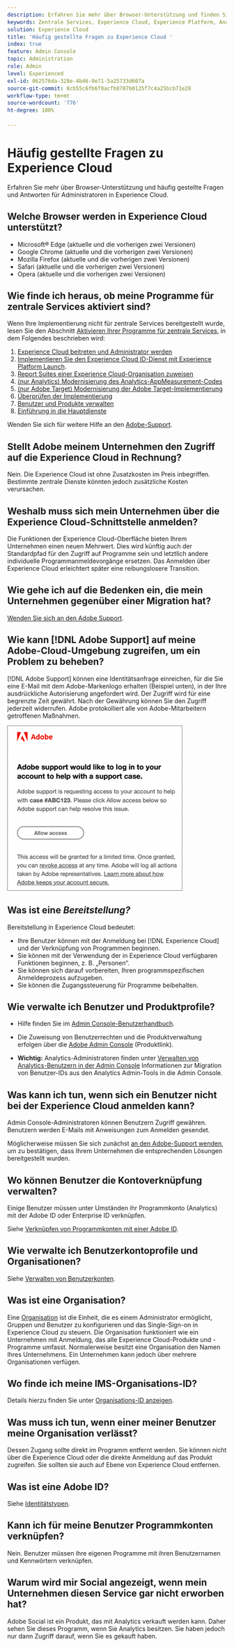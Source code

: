 ```yaml
---
description: Erfahren Sie mehr über Browser-Unterstützung und finden Sie Antworten für Administratoren auf häufig gestellte Fragen in Adobe Experience Cloud.
keywords: Zentrale Services, Experience Cloud, Experience Platform, Analytics, Target, Benutzerverwaltung.
solution: Experience Cloud
title: 'Häufig gestellte Fragen zu Experience Cloud '
index: true
feature: Admin Console
topic: Administration
role: Admin
level: Experienced
exl-id: 062576da-328e-4b46-9e71-5a25733d607a
source-git-commit: 8cb55c6fb6f0acfb8787b0125f7c4a25bcb71e28
workflow-type: tm+mt
source-wordcount: '776'
ht-degree: 100%

---
```


# Häufig gestellte Fragen zu Experience Cloud

Erfahren Sie mehr über Browser-Unterstützung und häufig gestellte Fragen und Antworten für Administratoren in Experience Cloud.

## Welche Browser werden in Experience Cloud unterstützt?

* Microsoft® Edge (aktuelle und die vorherigen zwei Versionen)
* Google Chrome (aktuelle und die vorherigen zwei Versionen)
* Mozilla Firefox (aktuelle und die vorherigen zwei Versionen)
* Safari (aktuelle und die vorherigen zwei Versionen)
* Opera (aktuelle und die vorherigen zwei Versionen)

## Wie finde ich heraus, ob meine Programme für zentrale Services aktiviert sind?

Wenn Ihre Implementierung nicht für zentrale Services bereitgestellt wurde, lesen Sie den Abschnitt [Aktivieren Ihrer Programme für zentrale Services](core-services.md#concept_07ED1D5C64234E77976E6D572E78FB9C), in dem Folgendes beschrieben wird:

1. [Experience Cloud beitreten und Administrator werden](core-services.md#section_2423F0BD3DF642658103310EE5EA6154)
1. [Implementieren Sie den Experience Cloud ID-Dienst mit Experience Platform Launch](https://experienceleague.adobe.com/docs/experience-platform/tags/get-started/quick-start.html?lang=de).
1. [Report Suites einer Experience Cloud-Organisation zuweisen](core-services.md#concept_apg_zq2_rw)
1. [(nur Analytics) Modernisierung des Analytics-AppMeasurement-Codes](core-services.md#section_1798D9D0F05C47E29816AC4EEB9A0913)
1. [(nur Adobe Target) Modernisierung der Adobe Target-Implementierung](core-services.md#section_C2F4493C7A36406DAE2266B429A4BD24)
1. [Überprüfen der Implementierung](core-services.md#section_E641782A0F4F44AF8C9C91216BE330D5)
1. [Benutzer und Produkte verwalten](core-services.md#section_B6E95F4E0E12483CB9DA99CBC0C5A4AF)
1. [Einführung in die Hauptdienste](core-services.md#section_960C06093623462E8EA247B3E97274A1)

Wenden Sie sich für weitere Hilfe an den [Adobe-Support](https://experienceleague.adobe.com/?support-solution=General&amp;lang=de#support).

## Stellt Adobe meinem Unternehmen den Zugriff auf die Experience Cloud in Rechnung?

Nein. Die Experience Cloud ist ohne Zusatzkosten im Preis inbegriffen. Bestimmte zentrale Dienste könnten jedoch zusätzliche Kosten verursachen.

## Weshalb muss sich mein Unternehmen über die Experience Cloud-Schnittstelle anmelden?

Die Funktionen der Experience Cloud-Oberfläche bieten Ihrem Unternehmen einen neuen Mehrwert. Dies wird künftig auch der Standardpfad für den Zugriff auf Programme sein und letztlich andere individuelle Programmanmeldevorgänge ersetzen. Das Anmelden über Experience Cloud erleichtert später eine reibungslosere Transition.

## Wie gehe ich auf die Bedenken ein, die mein Unternehmen gegenüber einer Migration hat?

[Wenden Sie sich an den Adobe Support](https://experienceleague.adobe.com/?support-solution=General#support).

## Wie kann [!DNL Adobe Support] auf meine Adobe-Cloud-Umgebung zugreifen, um ein Problem zu beheben?

[!DNL Adobe Support] können eine Identitätsanfrage einreichen, für die Sie eine E-Mail mit dem Adobe-Markenlogo erhalten (Beispiel unten), in der Ihre ausdrückliche Autorisierung angefordert wird. Der Zugriff wird für eine begrenzte Zeit gewährt. Nach der Gewährung können Sie den Zugriff jederzeit widerrufen. Adobe protokolliert alle von Adobe-Mitarbeitern getroffenen Maßnahmen.

![Adobe Support-Fall](assets/support-email.png)

## Was ist eine _Bereitstellung?_

Bereitstellung in Experience Cloud bedeutet:

* Ihre Benutzer können mit der Anmeldung bei [!DNL Experience Cloud] und der Verknüpfung von Programmen beginnen.
* Sie können mit der Verwendung der in Experience Cloud verfügbaren Funktionen beginnen, z. B. „Personen“.
* Sie können sich darauf vorbereiten, Ihren programmspezifischen Anmeldeprozess aufzugeben.
* Sie können die Zugangssteuerung für Programme beibehalten.

## Wie verwalte ich Benutzer und Produktprofile?

* Hilfe finden Sie im [Admin Console-Benutzerhandbuch](https://helpx.adobe.com/de/enterprise/admin-guide.html).

* Die Zuweisung von Benutzerrechten und die Produktverwaltung erfolgen über die [Adobe Admin Console](https://adminconsole.adobe.com/enterprise) (Produktlink).

* **Wichtig:** Analytics-Administratoren finden unter [Verwalten von Analytics-Benutzern in der Admin Console](https://experienceleague.adobe.com/docs/analytics/admin/user-product-management/migrate-users/c-migration-tool.html?lang=de) Informationen zur Migration von Benutzer-IDs aus den Analytics Admin-Tools in die Admin Console.

## Was kann ich tun, wenn sich ein Benutzer nicht bei der Experience Cloud anmelden kann?

Admin Console-Administratoren können Benutzern Zugriff gewähren. Benutzern werden E-Mails mit Anweisungen zum Anmelden gesendet.

Möglicherweise müssen Sie sich zunächst [an den Adobe-Support wenden](https://experienceleague.adobe.com/?support-solution=General#support), um zu bestätigen, dass Ihrem Unternehmen die entsprechenden Lösungen bereitgestellt wurden.

## Wo können Benutzer die Kontoverknüpfung verwalten?

Einige Benutzer müssen unter Umständen ihr Programmkonto (Analytics) mit der Adobe ID oder Enterprise ID verknüpfen.

Siehe [Verknüpfen von Programmkonten mit einer Adobe ID](organizations.md#task_FD389E78640848919E247AC5E95B8369).

## Wie verwalte ich Benutzerkontoprofile und Organisationen?

Siehe [Verwalten von Benutzerkonten](organizations.md#topic_C31CB834F109465A82ED57FF0563B3F1).

## Was ist eine Organisation?

Eine [Organisation](organizations.md) ist die Einheit, die es einem Administrator ermöglicht, Gruppen und Benutzer zu konfigurieren und das Single-Sign-on in Experience Cloud zu steuern. Die Organisation funktioniert wie ein Unternehmen mit Anmeldung, das alle Experience Cloud-Produkte und -Programme umfasst. Normalerweise besitzt eine Organisation den Namen Ihres Unternehmens. Ein Unternehmen kann jedoch über mehrere Organisationen verfügen.

## Wo finde ich meine IMS-Organisations-ID?

Details hierzu finden Sie unter [Organisations-ID anzeigen](organizations.md).

## Was muss ich tun, wenn einer meiner Benutzer meine Organisation verlässt?

Dessen Zugang sollte direkt im Programm entfernt werden. Sie können nicht über die Experience Cloud oder die direkte Anmeldung auf das Produkt zugreifen. Sie sollten sie auch auf Ebene von Experience Cloud entfernen.

## Was ist eine Adobe ID?

Siehe [Identitätstypen](https://helpx.adobe.com/de/enterprise/using/identity.html).

## Kann ich für meine Benutzer Programmkonten verknüpfen?

Nein. Benutzer müssen ihre eigenen Programme mit ihren Benutzernamen und Kennwörtern verknüpfen.

## Warum wird mir Social angezeigt, wenn mein Unternehmen diesen Service gar nicht erworben hat?

Adobe Social ist ein Produkt, das mit Analytics verkauft werden kann. Daher sehen Sie dieses Programm, wenn Sie Analytics besitzen. Sie haben jedoch nur dann Zugriff darauf, wenn Sie es gekauft haben.
